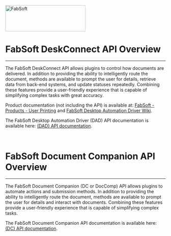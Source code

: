 <a href="https://www.fabsoft.com/">
  <picture>
    <source media="(prefers-color-scheme: dark)" srcset="https://www.fabsoft.com/media/ljdbxvkt/fabsoftlogo-white.svg" style="height:82px; width:252px;">
    <source media="(prefers-color-scheme: light)" srcset="https://www.fabsoft.com/media/kb0dzbc2/logo.png">
    <img alt="FabSoft" src="https://www.fabsoft.com/media/ljdbxvkt/fabsoftlogo-white.svg" style="height:82px; width:252px;">
 </picture>
</a>
<br />
<h1>FabSoft DeskConnect API Overview</h1>
<hr />
<p>
The FabSoft DeskConnect API allows plugins to control how documents are delivered. In addition to providing the ability to intelligently route the document, methods are available to prompt the user for details, retrieve data from back-end systems, and update statuses repeatedly. Combining these features provide a user-friendly experience that is capable of simplifying complex tasks with great accuracy.
</p>
<p>
Product documentation (not including the API) is available at: <a href="https://www.fabsoft.com/document-capture/">FabSoft - Products - User Printing</a> and <a href="http://wiki.fabsoft.com/index.php?title=FabSoft_Universal_Printer_Driver">FabSoft Desktop Automation Driver Wiki</a>.
</p>
<p>
The FabSoft Desktop Automation Driver (DAD) API documentation is available here: <a href="https://github.com/fabsoft-upd/SamplePlugin/wiki">(DAD) API documentation</a>.
</p>
<br />
<h1>FabSoft Document Companion API Overview</h1>
<hr />
<p>
The FabSoft Document Companion (DC or DocComp) API allows plugins to automate actions and submission methods. In addition to providing the ability to intelligently route the document, methods are available to prompt the user for details and interact with documents. Combining these features provide a user-friendly experience that is capable of simplifying complex tasks.
</p>
<p>
The FabSoft Document Companion API documentation is available here: <a href="https://github.com/fabsoft-upd/DC-SamplePlugin/wiki">(DC) API documentation</a>.
</p>
